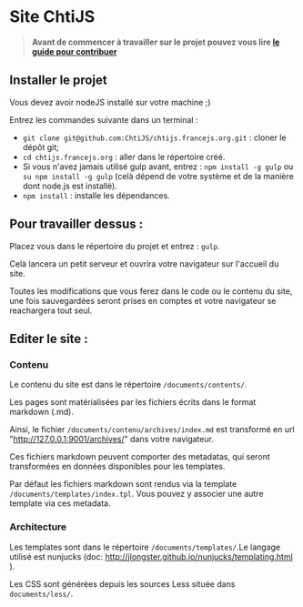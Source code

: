 # Site ChtiJS

> **Avant de commencer à travailler sur le projet pouvez vous lire [le guide pour contribuer](CONTRIBUTING.md)**

## Installer le projet

Vous devez avoir nodeJS installé sur votre machine ;)

Entrez les commandes suivante dans un terminal :
- `git clone git@github.com:ChtiJS/chtijs.francejs.org.git` : cloner le dépôt git;
- `cd chtijs.francejs.org` : aller dans le répertoire créé.
- Si vous n'avez jamais utilisé gulp avant, entrez :
`npm install -g gulp` ou `su npm install -g gulp` (celà dépend de votre système et de la manière dont node.js est installé).
- `npm install` : installe les dépendances.

## Pour travailler dessus :

Placez vous dans le répertoire du projet et entrez : `gulp`.

Celà lancera un petit serveur et ouvrira votre navigateur sur l'accueil du site.

Toutes les modifications que vous ferez dans le code ou le contenu du site, une fois sauvegardées seront prises en comptes et votre navigateur se reachargera tout seul.

## Editer le site :

### Contenu

Le contenu du site est dans le répertoire `/documents/contents/`.

Les pages sont matérialisées par les fichiers écrits dans le format markdown (.md).

Ainsi, le fichier `/documents/contenu/archives/index.md` est transformé en url "http://127.0.0.1:9001/archives/" dans votre navigateur.

Ces fichiers markdown peuvent comporter des metadatas, qui seront transformées en données disponibles pour les templates.

Par défaut les fichiers markdown sont rendus via la template `/documents/templates/index.tpl`. Vous pouvez y associer une autre template via ces metadata.


### Architecture

Les templates sont dans le répertoire `/documents/templates/`.Le langage utilisé
 est nunjucks (doc: http://jlongster.github.io/nunjucks/templating.html ).

Les CSS sont générées depuis les sources Less située dans `documents/less/`.

